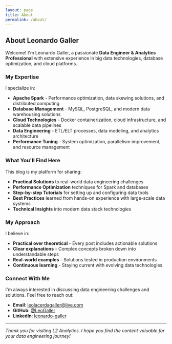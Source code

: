 ```yaml
---
layout: page
title: About
permalink: /about/
---
```


## About Leonardo Galler

Welcome! I'm Leonardo Galler, a passionate **Data Engineer & Analytics Professional** with extensive experience in big data technologies, database optimization, and cloud platforms.

### My Expertise

I specialize in:

- **Apache Spark** - Performance optimization, data skewing solutions, and distributed computing
- **Database Management** - MySQL, PostgreSQL, and modern data warehousing solutions
- **Cloud Technologies** - Docker containerization, cloud infrastructure, and scalable data pipelines
- **Data Engineering** - ETL/ELT processes, data modeling, and analytics architecture
- **Performance Tuning** - System optimization, parallelism improvement, and resource management

### What You'll Find Here

This blog is my platform for sharing:

- **Practical Solutions** to real-world data engineering challenges
- **Performance Optimization** techniques for Spark and databases
- **Step-by-step Tutorials** for setting up and configuring data tools
- **Best Practices** learned from hands-on experience with large-scale data systems
- **Technical Insights** into modern data stack technologies

### My Approach

I believe in:
- **Practical over theoretical** - Every post includes actionable solutions
- **Clear explanations** - Complex concepts broken down into understandable steps
- **Real-world examples** - Solutions tested in production environments
- **Continuous learning** - Staying current with evolving data technologies

### Connect With Me

I'm always interested in discussing data engineering challenges and solutions. Feel free to reach out:

- **Email**: [leolacerdagaller@live.com](mailto:leolacerdagaller@live.com)
- **GitHub**: [@LeoGaller](https://github.com/LeoGaller)
- **LinkedIn**: [leonardo-galler](https://linkedin.com/in/leonardo-galler)

---

*Thank you for visiting L2 Analytics. I hope you find the content valuable for your data engineering journey!*
